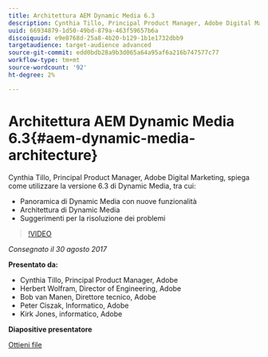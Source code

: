 ```yaml
---
title: Architettura AEM Dynamic Media 6.3
description: Cynthia Tillo, Principal Product Manager, Adobe Digital Marketing, spiega come utilizzare la versione 6.3 di Dynamic Media.
uuid: 66934879-1d50-49bd-879a-463f59657b6a
discoiquuid: e9e8768d-25a8-4b20-b129-1b1e1732dbb9
targetaudience: target-audience advanced
source-git-commit: edd0bdb28a9b3d065a64a95af6a216b747577c77
workflow-type: tm+mt
source-wordcount: '92'
ht-degree: 2%

---
```


# Architettura AEM Dynamic Media 6.3{#aem-dynamic-media-architecture}

Cynthia Tillo, Principal Product Manager, Adobe Digital Marketing, spiega come utilizzare la versione 6.3 di Dynamic Media, tra cui:

* Panoramica di Dynamic Media con nuove funzionalità
* Architettura di Dynamic Media
* Suggerimenti per la risoluzione dei problemi

>[!VIDEO](https://video.tv.adobe.com/v/19570/?quality=9)

*Consegnato il 30 agosto 2017*

**Presentato da:**

* Cynthia Tillo, Principal Product Manager, Adobe
* Herbert Wolfram, Director of Engineering, Adobe
* Bob van Manen, Direttore tecnico, Adobe
* Peter Ciszak, Informatico, Adobe
* Kirk Jones, informatico, Adobe

**Diapositive presentatore**

[Ottieni file](assets/dynamicmedia83017.pdf)
<!--
[Get back to the Overview](https://helpx.adobe.com/experience-manager/kt/eseminars/gems/aem-index.html)
-->
